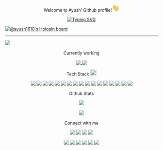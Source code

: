 <p align="center">Welcome to Ayush' Github profile!<img src="giphy.gif" width="25" title="hover text"></p>
 
<p align="center"><a href="https://git.io/typing-svg"><img src="https://readme-typing-svg.herokuapp.com?font=Fira+Code&pause=1000&color=9913F7&width=190&lines=Web+Developer" alt="Typing SVG" /></a></p>

[![@ayush1610's Holopin board](https://holopin.io/api/user/board?user=ayush1610)](https://holopin.io/@ayush1610)
<hr>
<img width="1200" src="https://user-images.githubusercontent.com/67241639/188285209-1d78c808-2ce4-4ba9-84f9-f39bbbe757d9.svg" >

<p align="center"> Currently working <p/>
<p align="center">
<a href="https://github.com/1610ayush/Cookie-Popup-animation">
  <img align="center" src="https://github-readme-stats.vercel.app/api/pin/?username=1610ayush&repo=Cookie-Popup-animation" />
</a>
<a href="https://github.com/1610ayush/portfolio-react">
  <img align="center" src="https://github-readme-stats.vercel.app/api/pin/?username=1610ayush&repo=portfolio-react" />
</a>
</p>


<p align="center">
Tech Stack
<img width="20" height="20" src="https://camo.githubusercontent.com/beb64ff21c883e318e4f5db5231c2ba4175705bea1c9249e82a41ab375db4f75/68747470733a2f2f6d65646961322e67697068792e636f6d2f6d656469612f51737347456d706b79454f684243623765312f67697068792e6769663f6369643d656366303565343761306e336769316266716e74716d6f62386739616964316f796a327772336473336d67373030626c267269643d67697068792e676966">
</p>

<p align="center">
<img src="https://img.shields.io/badge/React-20232A?style=for-the-badge&logo=react&logoColor=61DAFB" />
<img src="https://img.shields.io/badge/Django-092E20?style=for-the-badge&logo=django&logoColor=green" />
<img src="https://img.shields.io/badge/Python-FFD43B?style=for-the-badge&logo=python&logoColor=blue" />
<img src="https://img.shields.io/badge/HTML5-E34F26?style=for-the-badge&logo=html5&logoColor=white" />
<img src="https://img.shields.io/badge/CSS3-1572B6?style=for-the-badge&logo=css3&logoColor=white" />
<img src="https://img.shields.io/badge/JavaScript-323330?style=for-the-badge&logo=javascript&logoColor=F7DF1E" />
<img src="https://img.shields.io/badge/Node.js-339933?style=for-the-badge&logo=nodedotjs&logoColor=white" />
<img src="https://img.shields.io/badge/MongoDB-4EA94B?style=for-the-badge&logo=mongodb&logoColor=white" />
<img src="https://img.shields.io/badge/MySQL-005C84?style=for-the-badge&logo=mysql&logoColor=white" />
<img src="https://img.shields.io/badge/Bootstrap-563D7C?style=for-the-badge&logo=bootstrap&logoColor=white" />
<img src="https://img.shields.io/badge/Chakra--UI-319795?style=for-the-badge&logo=chakra-ui&logoColor=white" />
<img src="https://img.shields.io/badge/Material%20UI-007FFF?style=for-the-badge&logo=mui&logoColor=white" />
<img src="https://img.shields.io/badge/React_Router-CA4245?style=for-the-badge&logo=react-router&logoColor=white" />
<img src="https://img.shields.io/badge/Redux-593D88?style=for-the-badge&logo=redux&logoColor=white" />
<img src="https://img.shields.io/badge/VSCode-0078D4?style=for-the-badge&logo=visual%20studio%20code&logoColor=white" />
<img src="https://img.shields.io/badge/Prisma-3982CE?style=for-the-badge&logo=Prisma&logoColor=white" />
<img src="https://img.shields.io/badge/Ubuntu-E95420?style=for-the-badge&logo=ubuntu&logoColor=white" />
</p>

<p align="center"> Github Stats </p>
<p align="center" ><img src="https://github-readme-stats.vercel.app/api?username=1610ayush&count_private=true&show_icons=true&theme=radical" ></p>

<p align="center"> <img src="https://github-readme-stats.vercel.app/api/top-langs/?username=1610ayush&layout=compact"> </p>

<p align="center"> Connect with me </p>
<p align="center">
<a href="https://www.linkedin.com/in/ayush-ranjan-2767ba169/"><img src="https://img.shields.io/badge/LinkedIn-0077B5?style=for-the-badge&logo=linkedin&logoColor=white" /></a>
<a href="https://www.instagram.com/ayush.ranjan26/"><img src="https://img.shields.io/badge/Instagram-E4405F?style=for-the-badge&logo=instagram&logoColor=white" /></a>
<a href="https://twitter.com/AyushRa75273723"><img src="https://img.shields.io/badge/Twitter-1DA1F2?style=for-the-badge&logo=twitter&logoColor=white" /></a>
<a href="https://leetcode.com/1610ayush/"><img src="https://img.shields.io/badge/-LeetCode-FFA116?style=for-the-badge&logo=LeetCode&logoColor=black" /></a>
</p>

<p align="center">
<a href="https://github.com/1610ayush/Jobboard"><img src="https://github-readme-stats.vercel.app/api/pin/?username=1610ayush&repo=Jobboard" ></a>
<a href="https://github.com/1610ayush/portfolio-react"><img src="https://github-readme-stats.vercel.app/api/pin/?username=1610ayush&repo=portfolio-react" ></a>
<a href="https://github.com/1610ayush/my-ecomm-store"><img src="https://github-readme-stats.vercel.app/api/pin/?username=1610ayush&repo=my-ecomm-store" ></a>
<a href="https://github.com/1610ayush/music-app"><img src="https://github-readme-stats.vercel.app/api/pin/?username=1610ayush&repo=music-app" ></a>
<a href="https://github.com/1610ayush/ignite"><img src="https://github-readme-stats.vercel.app/api/pin/?username=1610ayush&repo=ignite" ></a>
<a href="https://github.com/1610ayush/youtuber_marketplace"><img src="https://github-readme-stats.vercel.app/api/pin/?username=1610ayush&repo=youtuber_marketplace" ></a>
</p>



